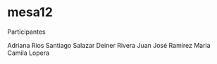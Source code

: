 # mesa12

Participantes 

Adriana Rios 
Santiago Salazar 
Deiner Rivera 
Juan José Ramirez 
Maria Camila Lopera 
